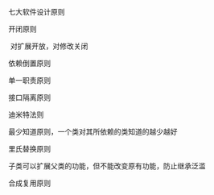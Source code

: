 七大软件设计原则

开闭原则

​	对扩展开放，对修改关闭

依赖倒置原则

单一职责原则

接口隔离原则

迪米特法则

 最少知道原则，一个类对其所依赖的类知道的越少越好

里氏替换原则

子类可以扩展父类的功能，但不能改变原有功能，防止继承泛滥

合成复用原则



